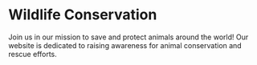 # Wildlife Conservation
 Join us in our mission to save and protect animals around the world! Our website is dedicated to raising awareness for animal conservation and rescue efforts.
